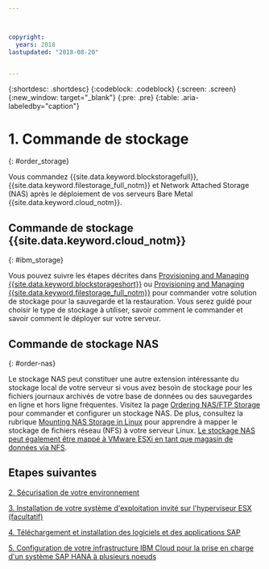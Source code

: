 ```yaml
---



copyright:
  years: 2018
lastupdated: "2018-08-20"


---
```


{:shortdesc: .shortdesc}
{:codeblock: .codeblock}
{:screen: .screen}
{:new_window: target="_blank"}
{:pre: .pre}
{:table: .aria-labeledby="caption"}

# 1. Commande de stockage
{: #order_storage}

Vous commandez {{site.data.keyword.blockstoragefull}}, {{site.data.keyword.filestorage_full_notm}} et Network Attached Storage (NAS) après le déploiement de vos serveurs Bare Metal {{site.data.keyword.cloud_notm}}.

## Commande de stockage {{site.data.keyword.cloud_notm}}
{: #ibm_storage}

Vous pouvez suivre les étapes décrites dans [Provisioning and Managing {{site.data.keyword.blockstorageshort}}](https://console.bluemix.net/docs/infrastructure/BlockStorage/provisioning-block_storage.html#provisioning-and-managing-block-storage) ou [Provisioning and Managing {{site.data.keyword.filestorage_full_notm}}](https://console.bluemix.net/docs/infrastructure/FileStorage/provisioning-file-storage.html#provisioning-and-managing-ibm-file-storage-for-ibm-cloud) pour commander votre solution de stockage pour la sauvegarde et la restauration. Vous serez guidé pour choisir le type de stockage à utiliser, savoir comment le commander et savoir comment le déployer sur votre serveur.

## Commande de stockage NAS
{: #order-nas}

Le stockage NAS peut constituer une autre extension intéressante du stockage local de votre serveur si vous avez besoin de stockage pour les fichiers journaux archivés de votre base de données ou des sauvegardes en ligne et hors ligne fréquentes. Visitez la page [Ordering NAS/FTP Storage](https://console.bluemix.net/docs/infrastructure/network-attached-storage/index.html#ordering-nas-ftp-storage) pour commander et configurer un stockage NAS. De plus, consultez la rubrique [Mounting NAS Storage in Linux](https://console.bluemix.net/docs/infrastructure/network-attached-storage/mount-nas-storage-linux.html#mounting-nas-storage-in-linux) pour apprendre à mapper le stockage de fichiers réseau (NFS) à votre serveur Linux. [Le stockage NAS peut également être mappé à VMware ESXi en tant que magasin de données via NFS](https://console.bluemix.net/docs/infrastructure/network-attached-storage/connect-nas-storage-windows.html#connecting-to-nas-storage-in-windows).

## Etapes suivantes

  [2. Sécurisation de votre environnement](/docs/infrastructure/sap-hana/hana-secure-environment.html)

  [3. Installation de votre système d'exploitation invité sur l'hyperviseur ESX (facultatif) ](/docs/infrastructure/sap-hana/hana-installing-guest-operating-system-VMware-deployments.html)

  [4. Téléchargement et installation des logiciels et des applications SAP](/docs/infrastructure/sap-hana/hana-installing-SAP-landscape.html)

  [5. Configuration de votre infrastructure IBM Cloud pour la prise en charge d'un système SAP HANA à plusieurs noeuds](/docs/infrastructure/sap-hana/hana-multi-node.html)
